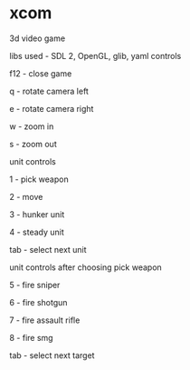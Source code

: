 # xcom
3d video game

libs used - SDL 2, OpenGL, glib, yaml
controls

f12 - close game

q - rotate camera left

e - rotate camera right

w - zoom in 

s - zoom out

unit controls

1 - pick weapon

2 - move

3 - hunker unit

4 - steady unit

tab - select next unit

unit controls after choosing pick weapon

5 - fire sniper

6 - fire shotgun

7 - fire assault rifle

8 - fire smg

tab - select next target

